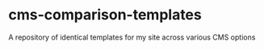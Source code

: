 # cms-comparison-templates
A repository of identical templates for my site across various CMS options
